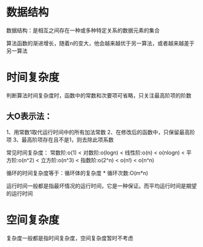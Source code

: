 # 数据结构

数据结构：是相互之间存在一种或多种特定关系的数据元素的集合

算法函数的渐进增长，随着n的变大，他会越来越优于另一算法，或者越来越差于另一算法



# 时间复杂度

判断算法时间复杂度时，函数中的常数和次要项可省略，只关注最高阶项的阶数

## 大O表示法：
1、用常数1取代运行时间中的所有加法常数
2、在修改后的函数中，只保留最高阶项
3、最高阶项存在且不是1，则去除此项系数

常见时间复杂度：
常数阶:o(1) < 对数阶:o(logn) < 线性阶:o(n) < o(nlogn) < 平方阶:o(n^2) < 立方阶:o(n^3) < 指数阶:o(2^n) < o(n!) < o(n^n)

循环的时间复杂度等于：循环体的复杂度 * 循环次数:O(m*n)

运行时间一般都是指最坏情况的运行时间，它是一种保证。而平均运行时间是期望的运行时间



# 空间复杂度

复杂度一般都是指时间复杂度，空间复杂度暂时不考虑




